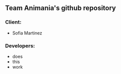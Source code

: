 ## Team Animania's github repository
### Client: 
- Sofia Martinez

### Developers: 
- does
- this
- work
